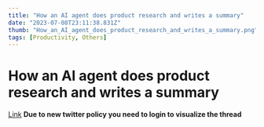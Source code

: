 ```yaml
---
title: "How an AI agent does product research and writes a summary"
date: "2023-07-08T23:11:38.831Z"
thumb: "How_an_AI_agent_does_product_research_and_writes_a_summary.png"
tags: [Productivity, Others]
---
```


# How an AI agent does product research and writes a summary

[Link](https://twitter.com/LinusEkenstam/status/1646095934177124353)
**Due to new twitter policy you need to login to visualize the thread**
